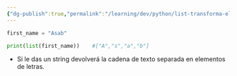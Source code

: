 ```yaml
---
{"dg-publish":true,"permalink":"/learning/dev/python/list-transforma-elementos-a-una-lista-en-python/","created":"2024-05-29T18:24","updated":"2024-05-29T18:24"}
---
```


```py
first_name = "Asab"

print(list(first_name))    #["A","s","a","b"]
```
- Si le das un string devolverá la cadena de texto separada en elementos de letras.